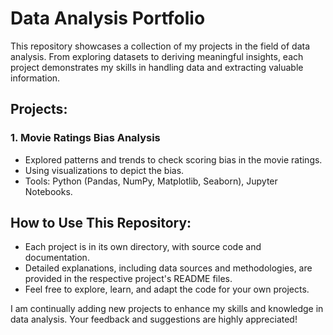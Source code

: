 # Data Analysis Portfolio

This repository showcases a collection of my projects in the field of data analysis. From exploring datasets to deriving meaningful insights, each project demonstrates my skills in handling data and extracting valuable information.

## Projects:
### 1. Movie Ratings Bias Analysis
- Explored patterns and trends to check scoring bias in the movie ratings.
- Using visualizations to depict the bias.
- Tools: Python (Pandas, NumPy, Matplotlib, Seaborn), Jupyter Notebooks.



## How to Use This Repository:
- Each project is in its own directory, with source code and documentation.
- Detailed explanations, including data sources and methodologies, are provided in the respective project's README files.
- Feel free to explore, learn, and adapt the code for your own projects.

I am continually adding new projects to enhance my skills and knowledge in data analysis. Your feedback and suggestions are highly appreciated!

